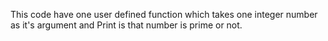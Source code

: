 This code have one user defined function which 
takes one integer number as it's argument and 
Print is that number is prime or not.
